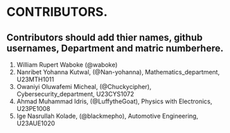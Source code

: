 # CONTRIBUTORS.
## Contributors should add thier names, github usernames, Department and matric numberhere.
<ol>
<li>William Rupert Waboke (@waboke)
<li>Nanribet Yohanna Kutwal, (@Nan-yohanna), Mathematics_department, U23MTH1011</li>
<li>Owaniyi Oluwafemi Micheal, (@Chuckycipher), Cybersecurity_department, U23CYS1072</li>

<li>Ahmad Muhammad Idris, (@LuffytheGoat), Physics with Electronics, U23PE1008</li>
<li>Ige Nasrullah Kolade, (@blackmepho), Automotive Engineering, U23AUE1020</li>
</ol>
